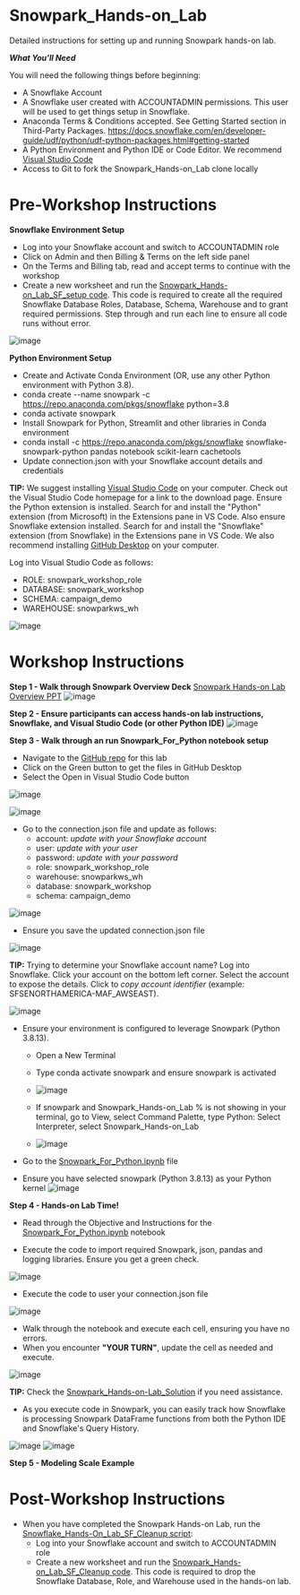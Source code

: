 # Snowpark_Hands-on_Lab
Detailed instructions for setting up and running Snowpark hands-on lab.

***What You'll Need***

You will need the following things before beginning:

- A Snowflake Account
- A Snowflake user created with ACCOUNTADMIN permissions. This user will be used to get things setup in Snowflake.
- Anaconda Terms & Conditions accepted. See Getting Started section in Third-Party Packages. https://docs.snowflake.com/en/developer-guide/udf/python/udf-python-packages.html#getting-started
- A Python Environment and Python IDE or Code Editor. We recommend [Visual Studio Code](https://code.visualstudio.com/)
- Access to Git to fork the Snowpark_Hands-on_Lab clone locally


# Pre-Workshop Instructions

**Snowflake Environment Setup**

- Log into your Snowflake account and switch to ACCOUNTADMIN role
- Click on Admin and then Billing & Terms on the left side panel
- On the Terms and Billing tab, read and accept terms to continue with the workshop
- Create a new worksheet and run the [Snowpark_Hands-on_Lab_SF_setup code](https://github.com/sfc-gh-DShaw98/Snowpark_Hands-on_Lab/blob/main/Snowpark_Hands-on_Lab_SF_setup). This code is required to create all the required Snowflake Database Roles, Database, Schema, Warehouse and to grant required permissions. Step through and run each line to ensure all code runs without error.

![image](https://user-images.githubusercontent.com/120119246/226479301-26ed74a1-6d12-4e82-afef-081622a0fc50.png)


**Python Environment Setup**

- Create and Activate Conda Environment (OR, use any other Python environment with Python 3.8). 
- conda create --name snowpark -c https://repo.anaconda.com/pkgs/snowflake python=3.8
- conda activate snowpark
- Install Snowpark for Python, Streamlit and other libraries in Conda environment
- conda install -c https://repo.anaconda.com/pkgs/snowflake snowflake-snowpark-python pandas notebook scikit-learn cachetools
- Update connection.json with your Snowflake account details and credentials

**TIP:** We suggest installing [Visual Studio Code](https://code.visualstudio.com/Suggest) on your computer. Check out the Visual Studio Code homepage for a link to the download page. Ensure the Python extension is installed. Search for and install the "Python" extension (from Microsoft) in the Extensions pane in VS Code. Also ensure Snowflake extension installed. Search for and install the "Snowflake" extension (from Snowflake) in the Extensions pane in VS Code. We also recommend installing [GitHub Desktop](https://desktop.github.com/) on your computer. 

Log into Visual Studio Code as follows:
 - ROLE: snowpark_workshop_role
 - DATABASE: snowpark_workshop
 - SCHEMA: campaign_demo
 - WAREHOUSE: snowparkws_wh
 
 ![image](https://user-images.githubusercontent.com/120119246/226482767-21dccaba-158e-4523-add8-42a9092a2eab.png)




# Workshop Instructions

**Step 1 - Walk through Snowpark Overview Deck**
[Snowpark Hands-on Lab Overview PPT](https://github.com/sfc-gh-DShaw98/Snowpark_Hands-on_Lab/blob/main/Snowpark%20Hands-on%20Lab%20PPT.pptx)
![image](https://user-images.githubusercontent.com/120119246/227280137-0d0066c7-ed13-49e7-85e2-ba7d7225f556.png)

**Step 2 - Ensure participants can access hands-on lab instructions, Snowflake, and Visual Studio Code (or other Python IDE)** 
![image](https://user-images.githubusercontent.com/120119246/227599021-85a492a3-7fcb-4366-91ea-93f9b46fe3e9.png)



**Step 3 - Walk through an run Snowpark_For_Python notebook setup**
- Navigate to the [GitHub repo](https://github.com/sfc-gh-DShaw98/Snowpark_Hands-on_Lab.git) for this lab
- Click on the Green button to get the files in GitHub Desktop
- Select the Open in Visual Studio Code button

![image](https://user-images.githubusercontent.com/120119246/227010729-5e46c1d4-5ccd-47d1-936b-fa36e6e868ac.png)

![image](https://user-images.githubusercontent.com/120119246/227010286-4db464d3-03f7-460c-942a-1b8d3498a813.png)

- Go to the connection.json file and update as follows:
  - account: _update with your Snowflake account_
  - user: _update with your user_
  - password: _update with your password_
  - role: snowpark_workshop_role
  - warehouse: snowparkws_wh
  - database: snowpark_workshop
  - schema: campaign_demo

![image](https://user-images.githubusercontent.com/120119246/227032958-a69b85a5-8546-4446-8103-02763436c7b8.png)

- Ensure you save the updated connection.json file

![image](https://user-images.githubusercontent.com/120119246/227278282-5837fe1b-e239-4f78-bbbc-0bec1c426587.png)


**TIP:** Trying to determine your Snowflake account name? Log into Snowflake. Click your account on the bottom left corner. Select the account to expose the details. Click to _copy account identifier_ (example: SFSENORTHAMERICA-MAF_AWSEAST).

![image](https://user-images.githubusercontent.com/120119246/227042133-77525131-d482-46e4-b666-4ab82dfe9232.png)
- Ensure your environment is configured to leverage Snowpark (Python 3.8.13).
  - Open a New Terminal
  - Type conda activate snowpark and ensure snowpark is activated
  - ![image](https://user-images.githubusercontent.com/120119246/227347398-7f12facb-3836-4e4d-910c-3dc1537cad26.png)

  - If snowpark and Snowpark_Hands-on_Lab % is not showing in your terminal, go to View, select Command Palette, type Python: Select Interpreter, select Snowpark_Hands-on_Lab
  - ![image](https://user-images.githubusercontent.com/120119246/227348260-bce3905f-aa6a-4aa4-ae1e-df0f12008821.png)

- Go to the [Snowpark_For_Python.ipynb](https://github.com/sfc-gh-DShaw98/Snowpark_Hands-on_Lab/blob/main/Snowpark_For_Python.ipynb) file

- Ensure you have selected snowpark (Python 3.8.13) as your Python kernel
![image](https://user-images.githubusercontent.com/120119246/227043146-9a9bde34-3afc-4285-9453-a18fe7556e55.png)


**Step 4 - Hands-on Lab Time!**
- Read through the Objective and Instructions for the [Snowpark_For_Python.ipynb](https://github.com/sfc-gh-DShaw98/Snowpark_Hands-on_Lab/blob/main/Snowpark_For_Python.ipynb) notebook

- Execute the code to import required Snowpark, json, pandas and logging libraries. Ensure you get a green check.

![image](https://user-images.githubusercontent.com/120119246/227043084-c92a36ac-7cd7-4fcf-9163-d8c86f458fbe.png)


- Execute the code to user your connection.json file 

![image](https://user-images.githubusercontent.com/120119246/227278435-bdfbf9cb-b5fe-4fb4-8375-c185e3485dc6.png)


- Walk through the notebook and execute each cell, ensuring you have no errors.
- When you encounter **"YOUR TURN"**, update the cell as needed and execute.

![image](https://user-images.githubusercontent.com/120119246/227287276-77d3c516-f082-4321-8a31-7bd5645abfd5.png)

 
**TIP:** Check the [Snowpark_Hands-on-Lab_Solution](https://github.com/sfc-gh-DShaw98/Snowpark_Hands-on_Lab/blob/main/Snowpark_For_Python_Solution.ipynb) if you need assistance.

- As you execute code in Snowpark, you can easily track how Snowflake is processing Snowpark DataFrame functions from both the Python IDE and Snowflake's Query History.
 
![image](https://user-images.githubusercontent.com/120119246/227299864-31ee5445-5448-47a4-8286-ee467209b490.png)
![image](https://user-images.githubusercontent.com/120119246/227299967-f46ee93b-4399-4195-91d3-9142ef7a7232.png)


**Step 5 - Modeling Scale Example**


# Post-Workshop Instructions

- When you have completed the Snowpark Hands-on Lab, run the [Snowflake_Hands-On_Lab_SF_Cleanup script](https://github.com/sfc-gh-DShaw98/Snowpark_Hands-on_Lab/blob/main/Snowpark_Hands-on_Lab_SF_Cleanup):
  - Log into your Snowflake account and switch to ACCOUNTADMIN role
  - Create a new worksheet and run the [Snowpark_Hands-on_Lab_SF_Cleanup code](https://github.com/sfc-gh-DShaw98/Snowpark_Hands-on_Lab/blob/main/Snowpark_Hands-on_Lab_SF_Cleanup). This code is required to drop the Snowflake Database, Role, and Warehouse used in the hands-on lab.
  
